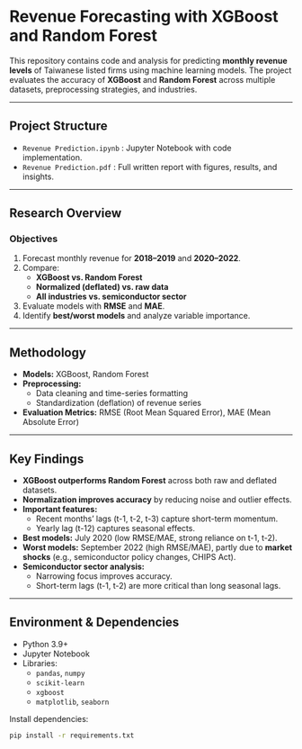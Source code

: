 # Revenue Forecasting with XGBoost and Random Forest

This repository contains code and analysis for predicting **monthly revenue levels** of Taiwanese listed firms using machine learning models. The project evaluates the accuracy of **XGBoost** and **Random Forest** across multiple datasets, preprocessing strategies, and industries.

---

## Project Structure
- `Revenue Prediction.ipynb` : Jupyter Notebook with code implementation.
- `Revenue Prediction.pdf` : Full written report with figures, results, and insights.

---

## Research Overview

### Objectives
1. Forecast monthly revenue for **2018–2019** and **2020–2022**.
2. Compare:
   - **XGBoost vs. Random Forest**
   - **Normalized (deflated) vs. raw data**
   - **All industries vs. semiconductor sector**
3. Evaluate models with **RMSE** and **MAE**.
4. Identify **best/worst models** and analyze variable importance.

---

## Methodology
- **Models:** XGBoost, Random Forest  
- **Preprocessing:** 
  - Data cleaning and time-series formatting
  - Standardization (deflation) of revenue series
- **Evaluation Metrics:** RMSE (Root Mean Squared Error), MAE (Mean Absolute Error)

---

## Key Findings
- **XGBoost outperforms Random Forest** across both raw and deflated datasets.
- **Normalization improves accuracy** by reducing noise and outlier effects.
- **Important features:** 
  - Recent months’ lags (t-1, t-2, t-3) capture short-term momentum.
  - Yearly lag (t-12) captures seasonal effects.
- **Best models:** July 2020 (low RMSE/MAE, strong reliance on t-1, t-2).  
- **Worst models:** September 2022 (high RMSE/MAE), partly due to **market shocks** (e.g., semiconductor policy changes, CHIPS Act).  
- **Semiconductor sector analysis:**  
  - Narrowing focus improves accuracy.  
  - Short-term lags (t-1, t-2) are more critical than long seasonal lags.  

---

## Environment & Dependencies
- Python 3.9+
- Jupyter Notebook
- Libraries:
  - `pandas`, `numpy`
  - `scikit-learn`
  - `xgboost`
  - `matplotlib`, `seaborn`

Install dependencies:
```bash
pip install -r requirements.txt
